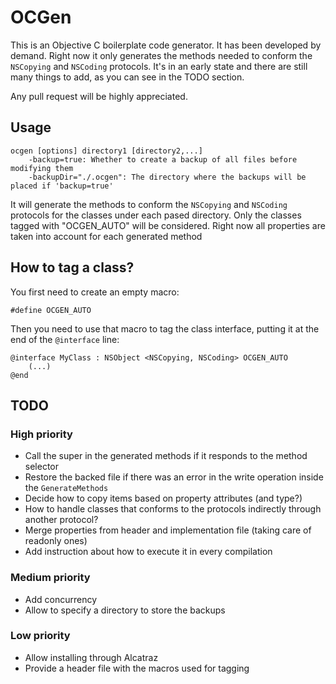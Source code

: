# OCGen
This is an Objective C boilerplate code generator. It has been developed by demand.
Right now it only generates the methods needed to conform the `NSCopying` and `NSCoding` protocols.
It's in an early state and there are still many things to add, as you can see in the TODO section.

Any pull request will be highly appreciated.

## Usage

	ocgen [options] directory1 [directory2,...]
  		-backup=true: Whether to create a backup of all files before modifying them
  		-backupDir="./.ocgen": The directory where the backups will be placed if 'backup=true'

It will generate the methods to conform the `NSCopying` and `NSCoding` protocols for the classes under each pased directory. Only the classes tagged with "OCGEN_AUTO" will be considered. Right now all properties are taken into account for each generated method

## How to tag a class?
You first need to create an empty macro:

	#define OCGEN_AUTO

Then you need to use that macro to tag the class interface, putting it at the end of the `@interface` line:

	@interface MyClass : NSObject <NSCopying, NSCoding> OCGEN_AUTO
		(...)
	@end


## TODO
### High priority
* Call the super in the generated methods if it responds to the method selector
* Restore the backed file if there was an error in the write operation inside the `GenerateMethods`
* Decide how to copy items based on property attributes (and type?)
* How to handle classes that conforms to the protocols indirectly through another protocol?
* Merge properties from header and implementation file (taking care of readonly ones)
* Add instruction about how to execute it in every compilation

### Medium priority
* Add concurrency
* Allow to specify a directory to store the backups

### Low priority
* Allow installing through Alcatraz
* Provide a header file with the macros used for tagging
